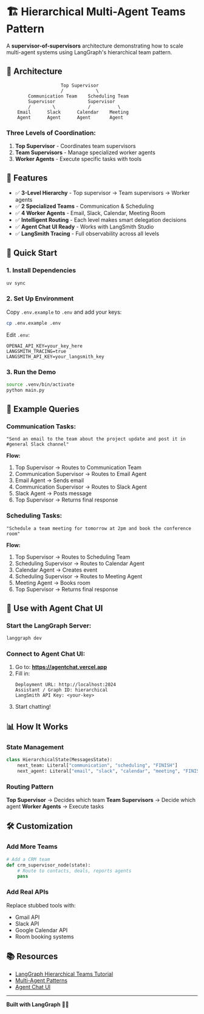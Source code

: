 # 🏗️ Hierarchical Multi-Agent Teams Pattern

A **supervisor-of-supervisors** architecture demonstrating how to scale multi-agent systems using LangGraph's hierarchical team pattern.

## 📐 Architecture

```
                    Top Supervisor
                    /            \
        Communication Team    Scheduling Team
        Supervisor            Supervisor
        /        \            /          \
    Email      Slack      Calendar    Meeting
    Agent      Agent      Agent       Agent
```

### Three Levels of Coordination:

1. **Top Supervisor** - Coordinates team supervisors
2. **Team Supervisors** - Manage specialized worker agents
3. **Worker Agents** - Execute specific tasks with tools

## 🎯 Features

- ✅ **3-Level Hierarchy** - Top supervisor → Team supervisors → Worker agents
- ✅ **2 Specialized Teams** - Communication & Scheduling
- ✅ **4 Worker Agents** - Email, Slack, Calendar, Meeting Room
- ✅ **Intelligent Routing** - Each level makes smart delegation decisions
- ✅ **Agent Chat UI Ready** - Works with LangSmith Studio
- ✅ **LangSmith Tracing** - Full observability across all levels

## 🚀 Quick Start

### 1. Install Dependencies

```bash
uv sync
```

### 2. Set Up Environment

Copy `.env.example` to `.env` and add your keys:

```bash
cp .env.example .env
```

Edit `.env`:
```env
OPENAI_API_KEY=your_key_here
LANGSMITH_TRACING=true
LANGSMITH_API_KEY=your_langsmith_key
```

### 3. Run the Demo

```bash
source .venv/bin/activate
python main.py
```

## 💬 Example Queries

### Communication Tasks:
```
"Send an email to the team about the project update and post it in #general Slack channel"
```

**Flow:**
1. Top Supervisor → Routes to Communication Team
2. Communication Supervisor → Routes to Email Agent
3. Email Agent → Sends email
4. Communication Supervisor → Routes to Slack Agent
5. Slack Agent → Posts message
6. Top Supervisor → Returns final response

### Scheduling Tasks:
```
"Schedule a team meeting for tomorrow at 2pm and book the conference room"
```

**Flow:**
1. Top Supervisor → Routes to Scheduling Team
2. Scheduling Supervisor → Routes to Calendar Agent
3. Calendar Agent → Creates event
4. Scheduling Supervisor → Routes to Meeting Agent
5. Meeting Agent → Books room
6. Top Supervisor → Returns final response

## 🎨 Use with Agent Chat UI

### Start the LangGraph Server:

```bash
langgraph dev
```

### Connect to Agent Chat UI:

1. Go to: **https://agentchat.vercel.app**
2. Fill in:
   ```
   Deployment URL: http://localhost:2024
   Assistant / Graph ID: hierarchical
   LangSmith API Key: <your-key>
   ```
3. Start chatting!

## 📊 How It Works

### State Management

```python
class HierarchicalState(MessagesState):
    next_team: Literal["communication", "scheduling", "FINISH"]
    next_agent: Literal["email", "slack", "calendar", "meeting", "FINISH"]
```

### Routing Pattern

**Top Supervisor** → Decides which team
**Team Supervisors** → Decide which agent
**Worker Agents** → Execute tasks

## 🛠️ Customization

### Add More Teams

```python
# Add a CRM team
def crm_supervisor_node(state):
    # Route to contacts, deals, reports agents
    pass
```

### Add Real APIs

Replace stubbed tools with:
- Gmail API
- Slack API
- Google Calendar API
- Room booking systems

## 📚 Resources

- [LangGraph Hierarchical Teams Tutorial](https://langchain-ai.github.io/langgraph/tutorials/multi_agent/hierarchical_agent_teams/)
- [Multi-Agent Patterns](https://langchain-ai.github.io/langgraph/concepts/multi_agent/)
- [Agent Chat UI](https://github.com/langchain-ai/agent-chat-ui)

---

**Built with LangGraph** 🦜🔗
